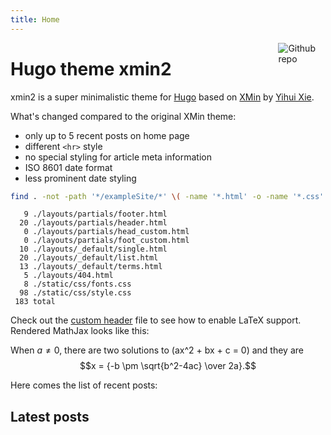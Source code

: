 ```yaml
---
title: Home
---
```


[<img src="https://simpleicons.org/icons/github.svg" style="max-width:15%;min-width:40px;float:right;" alt="Github repo" />](https://github.com/yihui/hugo-xmin)

# Hugo theme xmin2

xmin2 is a super minimalistic theme for [Hugo](https://gohugo.io/)
based on [XMin](https://github.com/yihui/hugo-xmin)
by [Yihui Xie](https://yihui.org/).

What's changed compared to the original XMin theme:

- only up to 5 recent posts on home page
- different `<hr>` style
- no special styling for article meta information
- ISO 8601 date format
- less prominent date styling

```bash
find . -not -path '*/exampleSite/*' \( -name '*.html' -o -name '*.css' \) | xargs wc -l
```

```
   9 ./layouts/partials/footer.html
  20 ./layouts/partials/header.html
   0 ./layouts/partials/head_custom.html
   0 ./layouts/partials/foot_custom.html
  10 ./layouts/_default/single.html
  20 ./layouts/_default/list.html
  13 ./layouts/_default/terms.html
   5 ./layouts/404.html
   8 ./static/css/fonts.css
  98 ./static/css/style.css
 183 total
```

Check out the
[custom header](https://github.com/thomasheller/xmin2/blob/master/exampleSite/layouts/partials/head_custom.html)
file to see how to enable LaTeX support.
Rendered MathJax looks like this:

When $a \ne 0$, there are two solutions to \(ax^2 + bx + c = 0\) and they are
$$x = {-b \pm \sqrt{b^2-4ac} \over 2a}.$$

Here comes the list of recent posts:

## Latest posts

